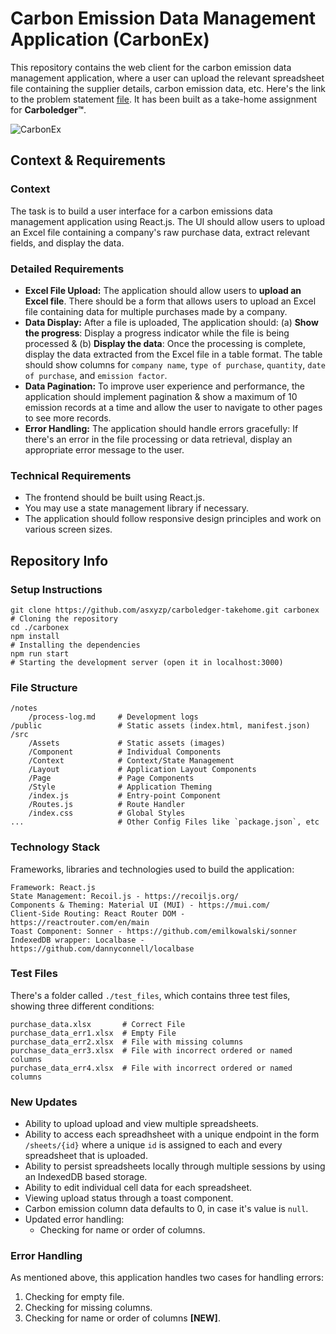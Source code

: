 # Carbon Emission Data Management Application (CarbonEx)

This repository contains the web client for the carbon emission data management application, where a user can upload the relevant spreadsheet file containing the supplier details, carbon emission data, etc. Here's the link to the problem statement [file](https://carboledger.notion.site/Carboledger-Front-end-Assignment-4dd4b5fb1fb34f73a01d2ef0ab389dc6). It has been built as a take-home assignment for **Carboledger&trade;**.

![CarbonEx](https://s11.gifyu.com/images/Sgc0i.gif)

## Context & Requirements

### Context

The task is to build a user interface for a carbon emissions data management application using React.js. The UI should allow users to upload an Excel file containing a company's raw purchase data, extract relevant fields, and display the data.

### Detailed Requirements

- **Excel File Upload:** The application should allow users to **upload an Excel file**. There should be a form that allows users to upload an Excel file containing data for multiple purchases made by a company.
- **Data Display:** After a file is uploaded, The application should: (a) **Show the progress**: Display a progress indicator while the file is being processed & (b) **Display the data**: Once the processing is complete, display the data extracted from the Excel file in a table format. The table should show columns for `company name`, `type of purchase`, `quantity`, `date of purchase`, and `emission factor`.
- **Data Pagination:** To improve user experience and performance, the application should implement pagination & show a maximum of 10 emission records at a time and allow the user to navigate to other pages to see more records.
- **Error Handling:** The application should handle errors gracefully: If there's an error in the file processing or data retrieval, display an appropriate error message to the user.

### Technical Requirements

- The frontend should be built using React.js.
- You may use a state management library if necessary.
- The application should follow responsive design principles and work on various screen sizes.

## Repository Info

### Setup Instructions

```
git clone https://github.com/asxyzp/carboledger-takehome.git carbonex           # Cloning the repository
cd ./carbonex
npm install                                                                     # Installing the dependencies
npm run start                                                                   # Starting the development server (open it in localhost:3000)
```

### File Structure

```
/notes
    /process-log.md     # Development logs
/public                 # Static assets (index.html, manifest.json)
/src
    /Assets             # Static assets (images)
    /Component          # Individual Components
    /Context            # Context/State Management
    /Layout             # Application Layout Components
    /Page               # Page Components
    /Style              # Application Theming
    /index.js           # Entry-point Component
    /Routes.js          # Route Handler
    /index.css          # Global Styles
...                     # Other Config Files like `package.json`, etc
```

### Technology Stack

Frameworks, libraries and technologies used to build the application:

```
Framework: React.js
State Management: Recoil.js - https://recoiljs.org/
Components & Theming: Material UI (MUI) - https://mui.com/
Client-Side Routing: React Router DOM - https://reactrouter.com/en/main
Toast Component: Sonner - https://github.com/emilkowalski/sonner
IndexedDB wrapper: Localbase - https://github.com/dannyconnell/localbase
```

### Test Files

There's a folder called `./test_files`, which contains three test files, showing three different conditions:

```
purchase_data.xlsx       # Correct File
purchase_data_err1.xlsx  # Empty File
purchase_data_err2.xlsx  # File with missing columns
purchase_data_err3.xlsx  # File with incorrect ordered or named columns
purchase_data_err4.xlsx  # File with incorrect ordered or named columns
```

### New Updates

- Ability to upload upload and view multiple spreadsheets.
- Ability to access each spreadhsheet with a unique endpoint in the form `/sheets/{id}` where a unique `id` is assigned to each and every spreadsheet that is uploaded.
- Ability to persist spreadsheets locally through multiple sessions by using an IndexedDB based storage.
- Ability to edit individual cell data for each spreadsheet.
- Viewing upload status through a toast component.
- Carbon emission column data defaults to 0, in case it's value is `null`.
- Updated error handling:
  - Checking for name or order of columns.

### Error Handling

As mentioned above, this application handles two cases for handling errors:

1. Checking for empty file.
2. Checking for missing columns.
3. Checking for name or order of columns **[NEW]**.
